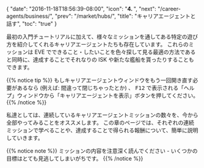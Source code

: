 {
  "date": "2016-11-18T18:56:39-08:00",
  "icon": "<b>4. </b>",
  "next": "/career-agents/business/",
  "prev": "/market/hubs/",
  "title": "キャリアエージェントと話す",
  "toc": "true"
}

最初の入門チュートリアルに加えて、様々なミッションを通してある特定の遊び方を紹介してくれるキャリアエージェントたちも存在しています。 これらのミッションは EVE でできること・したいことを色々探して見る最適の方法であると同時に、達成することでそれなりの ISK や新たな艦船を貰ったりすることもできます。

{{% notice tip %}}
もしキャリアエージェントウィンドウをもう一回開き直す必要があるなら (例えば: 間違って閉じちゃったとか) 、
<kbd>F12</kbd> で表示される「ヘルプ」ウィンドウから「キャリアエージェントを表示」ボタンを押してください。
{{% /notice %}}

私達としては、連続しているキャリアエージェントミッションの数々を、今から全部やってみることをオススメします。 この章のページでは、それぞれの連続ミッションで学べることや、達成することで得られる報酬について、簡単に説明していきます。

{{% notice note %}}
ミッションの内容を注意深く読んでください - いくつかの目標はとても見逃してしまいがちです。
{{% /notice %}}
